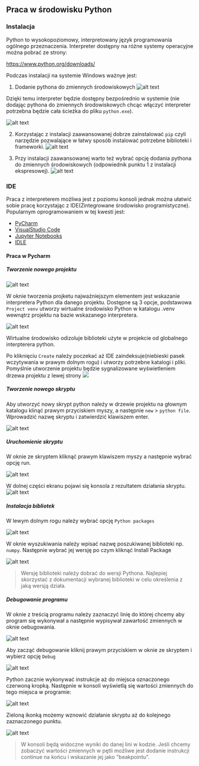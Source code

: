## Praca w środowisku Python

### Instalacja

Python to wysokopoziomowy, interpretowany język programowania ogólnego przeznaczenia. Interpreter dostępny na różne systemy operacyjne można pobrać ze strony:

<https://www.python.org/downloads/>

Podczas instalacji na systemie Windows ważnye jest:

1. Dodanie pythona do zmiennych środowiskowych
![alt text](image.png)

Dzięki temu interpreter będzie dostępny bezpośrednio w systemie (nie dodając pythona do zmiennych środowiskowych chcąc włączyć interpreter potrzebna będzie cała ścieżka do pliku `python.exe`). 

![alt text](image-1.png)

2. Korzystając z instalacji zaawansowanej dobrze zainstalować `pip` czyli narzędzie pozwalające w łatwy sposób instalować potrzebne biblioteki i frameworki.
![alt text](image-2.png) 

3. Przy instalacji zaawansowanej warto też wybrać opcję dodania pythona do zmiennych środowiskowych (odpowiednik punktu 1 z instalacji ekspresowej).
![alt text](image-3.png)

### IDE

Praca z interpreterem możliwa jest z poziomu konsoli jednak można ułatwić sobie pracę korzystając z IDE(Zintegrowane środowisko programistyczne). Popularnym oprogramowaniem w tej kwesti jest:
- [PyCharm](https://www.jetbrains.com/pycharm/)
- [VisualStudio Code](https://code.visualstudio.com/)
- [Jupyter Notebooks](https://jupyter.org/)
- [IDLE](https://docs.python.org/3/library/idle.html)

#### Praca w Pycharm

##### Tworzenie nowego projektu

![alt text](image-4.png)

W oknie tworzenia projketu najważniejszym elementem jest wskazanie interpretera Python dla danego projektu. Dostępne są 3 opcje, podstawowa `Project venv` utworzy wirtualne środowisko Python w katalogu .venv wewnątrz projektu na bazie wskazanego interpretera.

![alt text](image-5.png)

Wirtualne środowisko odizoluje biblioteki użyte w projekcie od globalnego interpterera python.

Po kliknięciu `Create` należy poczekać aż IDE zaindeksuje(niebieski pasek wczytywania w prawym dolnym rogu) i utworzy potrzebne katalogi i pliki. Pomyślnie utworzenie projektu będzie sygnalizowane wyświetleniem drzewa projektu z lewej strony
![](image-6.png)

##### Tworzenie nowego skryptu

Aby utworzyć nowy skrypt python należy w drzewie projektu na głownym katalogu klinąć prawym przyciskiem myszy, a następnie `new` > `python file`. Wprowadzić nazwę skryptu i zatwierdzić klawiszem enter.

![alt text](image-7.png)

##### Uruchomienie skryptu

W oknie ze skryptem kliknąć prawym klawiszem myszy a następnie wybrać opcję run.

![alt text](image-8.png)

W dolnej części ekranu pojawi się konsola z rezultatem działania skryptu.
![alt text](image-9.png)

##### Instalacja bibliotek

W lewym dolnym rogu należy wybrać opcję `Python packages`

![alt text](image-10.png)

W oknie wyszukiwania należy wpisać nazwę poszukiwanej biblioteki np. `numpy`. Następnie wybrać jej wersję po czym kliknąć Install Package

![alt text](image-11.png)

> Wersję biblioteki należy dobrać do wersji Pythona. Najlepiej skorzystać z dokumentacji wybranej biblioteki w celu określenia z jaką wersją działa.

##### Debugowanie programu

W oknie z treścią programu należy zaznaczyć linię do której chcemy aby program się wykonywał a następnie wypisywał zawartość zmiennych w oknie oebugowania.

![alt text](image-12.png)

Aby zacząć debugowanie kliknij prawym przyciskiem w oknie ze skryptem i wybierz opcję `Debug`

![alt text](image-13.png)

Python zacznie wykonywać instrukcje aż do miejsca oznaczonego czerwoną kropką. Następnie w konsoli wyświetlą się wartości zmiennych do tego miejsca w programie:

![alt text](image-14.png)

Zieloną ikonką możemy wznowić działanie skryptu aż do kolejnego zaznaczonego punktu.

![alt text](image-15.png)

> W konsoli będą widoczne wyniki do danej lini w kodzie. Jeśli chcemy zobaczyć wartości zmiennych w pętli możliwe jest dodanie instrukcji continue na końcu i wskazanie jej jako "beakpointu".